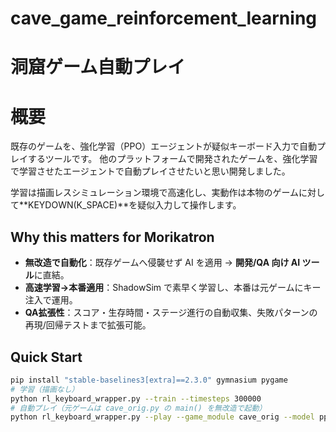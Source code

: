 # cave_game_reinforcement_learning
# 洞窟ゲーム自動プレイ

# 概要
既存のゲームを、強化学習（PPO）エージェントが疑似キーボード入力で自動プレイするツールです。
他のプラットフォームで開発されたゲームを、強化学習で学習させたエージェントで自動プレイさせたいと思い開発しました。

学習は描画レスシミュレーション環境で高速化し、実動作は本物のゲームに対して**KEYDOWN(K_SPACE)**を疑似入力して操作します。

## Why this matters for Morikatron
- **無改造で自動化**：既存ゲームへ侵襲せず AI を適用 → **開発/QA 向け AI ツール**に直結。  
- **高速学習→本番適用**：ShadowSim で素早く学習し、本番は元ゲームにキー注入で運用。  
- **QA拡張性**：スコア・生存時間・ステージ進行の自動収集、失敗パターンの再現/回帰テストまで拡張可能。

## Quick Start
```bash
pip install "stable-baselines3[extra]==2.3.0" gymnasium pygame
# 学習（描画なし）
python rl_keyboard_wrapper.py --train --timesteps 300000
# 自動プレイ（元ゲームは cave_orig.py の main() を無改造で起動）
python rl_keyboard_wrapper.py --play --game_module cave_orig --model ppo_cave_key.zip --seconds 90
